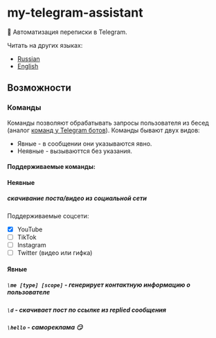 # my-telegram-assistant
:robot: Автоматизация переписки в Telegram.

Читать на других языках:
* [Russian](README.ru.md)
* [English](README.md)

## Возможности

### Команды
Команды позволяют обрабатывать запросы пользователя из бесед (аналог [команд у Telegram ботов](https://core.telegram.org/bots)).
Команды бывают двух видов:
* Явные - в сообщении они указываются явно.
* Неявные - вызываюттся без указания.

#### Поддерживаемые команды:

#### Неявные
##### скачивание поста/видео из социальной сети
Поддерживаемые соцсети:
* [x] YouTube
* [ ] TikTok
* [ ] Instagram
* [ ] Twitter (видео или гифка)

#### Явные
##### `\me [type] [scope]` - генерирует контактную информацию о пользователе
##### `\d` - скачивает пост по ссылке из replied сообщения
##### `\hello` - самореклама :smirk: